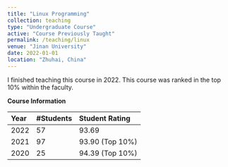 ```yaml
---
title: "Linux Programming"
collection: teaching
type: "Undergraduate Course"
active: "Course Previously Taught"
permalink: /teaching/linux
venue: "Jinan University"
date: 2022-01-01
location: "Zhuhai, China"
---
```


I finished teaching this course in 2022. This course was ranked in the top 10% within the faculty.

**Course Information**

| Year    | #Students | Student Rating  |
|:--------|:----------|:----------------|
| 2022    | 57        | 93.69           |
| 2021    | 97        | 93.90 (Top 10%) |
| 2020    | 25        | 94.39 (Top 10%) |
